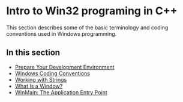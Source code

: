 <!-- https://docs.microsoft.com/en-us/windows/win32/learnwin32/introduction-to-windows-programming-in-c-- -->
# Intro to Win32 programing in C++

This section describes some of the basic terminology and coding conventions used in Windows programming.

## In this section

- [Prepare Your Development Environment](./prepare-your-development-environment.md)
- [Windows Coding Conventions](./windows-coding-conventions.md)
- [Working with Strings](./working-with-strings.md)
- [What Is a Window?](./what-is-a-window.md)
- [WinMain: The Application Entry Point](./winmain-the-application-entry-point.md)